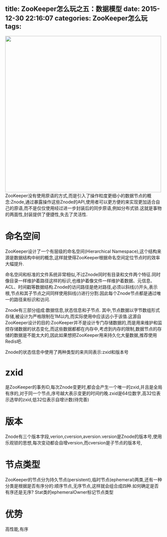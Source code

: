title: ZooKeeper怎么玩之五：数据模型
date: 2015-12-30 22:16:07
categories: ZooKeeper怎么玩
tags:
---
<img src="/img/zk_node.png" width="500" height="500" class="img-topic" />
ZooKeeper没有使用原语的方式,而是引入了操作粒度更细小的数据节点的概念:Znode,通过暴露操作这些Znode的API,使用者可以更方便的来实现更加适合自己的原语,而不是仅仅使用经过进一步封装后的同步原语,例如分布式锁.这就是事物的两面性,封装提供了便捷性,失去了灵活性.
<!--more-->

# 命名空间
ZooKeeper设计了一个有层级的命名空间(Hierarchical Namespace),这个结构来源是数据结构中树的概念,这样就使得ZooKeeper根据命名空间定位节点时的效率大幅提升.

命名空间和标准的文件系统非常相似,不过Znode同时有目录和文件两个特征.同时像目录一样维护着路径这样的标识,也维护着像文件一样维护着数据、元信息、ACL、时间戳等数据结构.Znode的访问路径是绝对路径,必须以斜线(/)开头,表示根,节点和其子节点之间同样使用斜线(/)进行分割.因此每个Znode节点都是通过唯一的路径来标识和访问.

Znode有三部分组成:数据信息,状态信息和子节点.
其中,节点数据以字节数组形式存储,被设计为严格限制在1M以内,而实际使用中应该远小于该值.这源自ZooKeeper设计的目的:ZooKeeper并不是设计专门存储数据的,而是用来维护和监控存储数据的状态变化,而这些数据都都在内存中,考虑到内存的限制,数据节点的存储的数据是不能太大的,因此如果想把ZooKeeper用来持久化大量数据,推荐使用Redis吧.

Znode的状态信息中使用了两种类型的来共同表示:zxid和版本号

# zxid
是ZooKeeper的事务ID,每次Znode变更时,都会会产生一个唯一的zxid,并且是全局有序的,对于同一个节点,序号越大表示变更的时间约晚.zxid是64位数字,高32位表示选举的zxid,低32位表示自增计数(待完善)


# 版本

Znode有三个版本字段,verion,cversion,aversion.version是Znode的版本号,使用乐观锁的思想,每次变动都会自增version,而cversion是子节点的版本号,


# 节点类型
ZooKeeper的节点分为持久节点(persistent),临时节点(ephemeral)两类,还有一种分类是根据是否有序分的:顺序节点,无序节点,这样就会组合成四种.如何确定是否有序还是无序?
Stat类的ephemeralOwner标记节点类型


# 优势
 高性能,有序